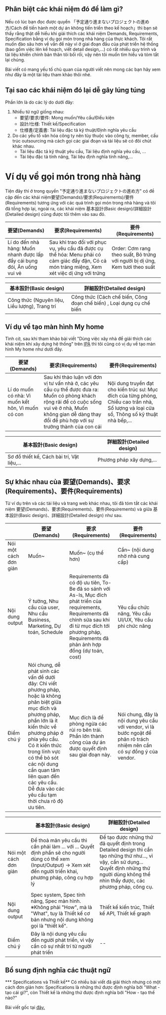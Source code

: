 ## Phân biệt các khái niệm đó để làm gì?

Nếu có lúc bạn đọc được quyển 「予定通り進まないプロジェクトの進め方/Cách để tiến hành một dự án không tiến triển theo kế hoạch」thì bạn sẽ thấy rằng thật dễ hiểu khi giải thích các khái niệm Demands, Requirements, Specification bằng ví dụ gọi món trong nhà hàng của thực khách.  Tôi rất muốn đào sâu hơn về vấn đề này vì ở giai đoạn đầu của phát triển hệ thống (bao gồm việc lên kế hoạch, viết detail design,...) có rất nhiều quy trình và tài liệu khiến chính bản thân tôi bối rối, vậy nên tôi muốn tìm hiểu và tóm tắt lại chúng.

Bài viết có mang yếu tố chủ quan của người viết nên mong các bạn hãy xem như đây là một tài liệu tham khảo thôi nhé.

## Tại sao các khái niệm đó lại dễ gây lúng túng

Phần lớn là do các lý do dưới đây:
 
  1. Nhiều từ ngữ giống nhau:
      - 要望/要求/要件: Mong muốn/Yêu cầu/Điều kiện
      - 設計/仕様: Thiết kế/Specification
      - 仕様書/定義書: Tài liệu đặc tả kỹ thuật/Định nghĩa yêu cầu
  2. Do các yếu tố văn hóa công ty nên tùy thuộc vào công ty, member, cấu trúc outsourcing mà cách gọi các giai đoạn và tài liệu sẽ có đôi chút khác nhau.
      - Tài liệu đặc tả kỹ thuật yêu cầu, Tài liệu định nghĩa yêu cầu, ...
      - Tài liệu đặc tả tính năng, Tài liệu định nghĩa tính năng,...
    
# Ví dụ về gọi món trong nhà hàng

Tiện đây thì ở trong quyển "予定通り進まないプロジェクトの進め方" có đề cập đến các khái niệm要望(Demands)/要求(Requirements)/要件(Requirements) tương ứng với các quá trình gọi món trong nhà hàng và tôi đã tổng hợp lại, ngoài ra, các khái niệm 基本設計(Basic design)/詳細設計(Detailed design) cũng được tôi thêm vào sau đó.



| 要望(Demands) |要求(Requirements)| 要件(Requirements) |
| -------- | -------- | -------- |
| Lí do đến nhà hàng: Muốn nhanh được lấp đầy cái bụng đói, Ăn uống vui vẻ| Sau khi trao đổi với phục vụ, yêu cầu đã được cụ thể hóa: Menu phải có cảm giác đầy đặn, Có cả món tráng miệng, Xem xét việc dị ứng với trứng    | Order: Cơm rang theo suất, Bỏ trứng với người bị dị ứng, Kem tươi theo suất     |



| 基本設計(Basic design) | 詳細設計(Detailed design) |
| -------- | -------- |
| Công thức (Nguyên liệu, Liều lượng), Trang trí   | Công thức (Cách chế biến, Công đoạn chế biến) , Loại dụng cụ chế biến    | 

## Ví dụ về tạo màn hình My home

Tình cờ, sau khi tham khảo bài viết "Dùng việc xây nhà để giải thích các khái niệm khi xây dựng hệ thống" trên [IPA](https://www.ipa.go.jp/sec/reports/20180327.html) thì tôi cũng có vị dụ về tạo màn hình My home như dưới đây.

| 要望(Demands) |要求(Requirements)| 要件(Requirements) |
| -------- | -------- | -------- |
| Lí do muốn có nhà: Vì muốn kết hôn, Vì muốn có con| Sau khi thảo luận với đơn vị tư vấn nhà ở, các yêu cầu cụ thể được đưa ra: Muốn có phòng khách rộng rãi để có cuộc sống vui vẻ ở nhà,  Muốn không gian dễ dàng thay đổi để phù hợp với sự trưởng thành của con cái    | Nội dung truyền đạt cho kiến trúc sư: Mục đích của từng phòng, Chiều cao trần nhà, Số lượng và loại cửa sổ, Thông số kỹ thuật nhà bếp,...    |



| 基本設計(Basic design) | 詳細設計(Detailed design) |
| -------- | -------- |
| Sơ đồ thiết kế, Cách bài trí, Vật liệu,...   | Phương pháp xây dựng,...    | 

## Sự khác nhau của 要望(Demands)、要求(Requirements)、要件(Requirements) 

Từ ví dụ trên và các tài liệu và trang web khác nhau, tôi đã tóm tắt các khái niệm 要望(Demands)、要求(Requirements)、要件(Requirements) và giữa 基本設計(Basic design)、詳細設計(Detailed design) như sau.

|| 要望(Demands) |要求(Requirements)| 要件(Requirements) |
| -------- | -------- | -------- |-------- |
| Nói một cách đơn giản| Muốn~   | Muốn~ (cụ thể hơn)    |Cần~ (nội dung nhờ nhà cung cấp)|
| Nội dung output| Ý tưởng, Nhu cầu của user, Nhu cầu Business, Marketing, Dự toán, Schedule   | Requirements đã có độ ưu tiên, To-Be đã so sánh với As-Is, Mục đích phát triển của requirements,  Requirements đã chỉnh sửa sau khi đi từ mục đích tới phương pháp, Requirements đã phản ảnh hợp đồng (dự toán, cost)   | Yêu cầu chức năng, Yêu cầu UI/UX, Yêu cầu phi chức năng|
| Điểm chú ý| Nói chung, dễ phát sinh các vấn đề dưới đây: Chỉ viết phương pháp, hoặc là không phân biệt giữa mục đích và phương pháp, phần lớn là ít kiến thức về phương pháp ở phía yêu cầu.  Có ít kiến thức trong lĩnh vực có thể bỏ sót các nội dung cần quan tâm liên quan đến các yêu cầu.  Dễ đưa vào các yêu cầu tạm thời chưa rõ độ ưu tiên.| Mục đích là để phòng ngừa các rủi ro bên trái. Phần lớn thành công của dự án được quyết định sau giai đoạn này.|Nói chung, đây là nội dung yêu cầu với vendor, vì là bước ngoặt để phân rõ trách nhiệm nên cần có sự đồng ý của vendor.|

| | 基本設計(Basic design) | 詳細設計(Detailed design) |
| -------- | -------- |-------- |
| Nói một cách đơn giản | Để thoả mãn yêu cầu thì cần phải làm ... với ... Quyết định phần sẽ cho người dùng có thể xem (Input/Output) -> Xem xét đến người triển khai, phương pháp, công cụ hợp lý| Để tạo được những thứ đã quyết định trong Detailed design thì cần tạo những thứ như..., vì vậy, cần sử dụng... Quyết định những thứ người dùng không thể nhìn thấy được, các phương pháp, công cụ. |
| Nội dung output | Spec system, Spec tính năng, Spec màn hình. ※Không phải "How", mà là "What", tuy là Thiết kế cơ bản nhưng nội dung không gọi là "thiết kế".| Thiết kế kiến trúc, Thiết kế API, Thiết kế graph|
| Điểm chú ý | Đây là nội dung yêu cầu đến người phát triển, vì vậy cần có sự nhất trí từ người phát triển| --|

## Bổ sung định nghĩa các thuật ngữ

*** Specifications và Thiết kế**
Có nhiều bài viết đã giải thích nhưng có một cách đơn giản hơn: Specifications là những thứ được định nghĩa bởi "What - tạo cái gì?", còn Thiết kế là những thứ được định nghĩa bởi "How - tạo thế nào?"

Bài viết gốc tại [đây.](https://qiita.com/imasaaki/items/69a1e58903b477e33c8e)